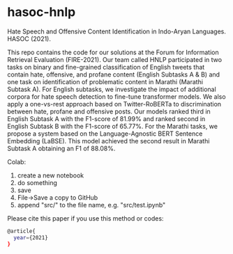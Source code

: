 # hasoc-hnlp
Hate Speech and Offensive Content Identification in Indo-Aryan Languages.
HASOC (2021).



This repo contains the code for our solutions at the Forum for Information Retrieval Evaluation (FIRE-2021). Our team called HNLP participated in two tasks
on binary and fine-grained classification of English tweets that contain hate, offensive, and profane content (English Subtasks A & B) and one task on identification of problematic content in Marathi (Marathi Subtask A). For English subtasks, we investigate the impact of additional corpora for hate speech detection to fine-tune transformer models. We also apply a one-vs-rest approach based on Twitter-RoBERTa to discrimination between hate, profane and offensive posts. Our models ranked third in English Subtask A with the F1-score of 81.99% and ranked second in English Subtask B with the F1-score of 65.77%. For the Marathi tasks, we propose a system based on the Language-Agnostic BERT Sentence Embedding (LaBSE). This model achieved the second result in Marathi Subtask A obtaining an F1 of 88.08%.

Colab:
1) create a new notebook
2) do something
3) save
4) File->Save a copy to GitHub
5) append "src/" to the file name, e.g. "src/test.ipynb"


Please cite this paper if you use this method or codes:
```sh
@article{
  year={2021}
}
